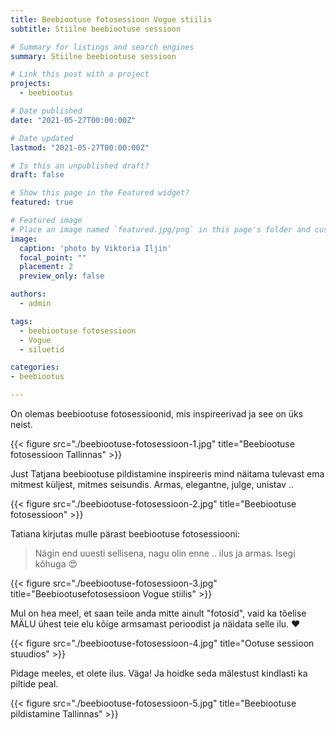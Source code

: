 ```yaml
---
title: Beebiootuse fotosessioon Vogue stiilis
subtitle: Stiilne beebiootuse sessioon

# Summary for listings and search engines
summary: Stiilne beebiootuse sessioon

# Link this post with a project
projects: 
  - beebiootus

# Date published
date: "2021-05-27T00:00:00Z"

# Date updated
lastmod: "2021-05-27T00:00:00Z"

# Is this an unpublished draft?
draft: false

# Show this page in the Featured widget?
featured: true

# Featured image
# Place an image named `featured.jpg/png` in this page's folder and customize its options here.
image:
  caption: 'photo by Viktoria Iljin'
  focal_point: ""
  placement: 2
  preview_only: false

authors:
  - admin

tags:
  - beebiootuse fotosessioon
  - Vogue
  - siluetid

categories:
- beebiootus

---
```

On olemas beebiootuse fotosessioonid, mis inspireerivad ja see on üks neist.

{{< figure src="./beebiootuse-fotosessioon-1.jpg" title="Beebiootuse fotosessioon Tallinnas" >}}

Just Tatjana beebiootuse pildistamine inspireeris mind näitama tulevast ema mitmest küljest, mitmes seisundis. Armas, elegantne, julge, unistav ..

{{< figure src="./beebiootuse-fotosessioon-2.jpg" title="Beebiootuse fotosessioon" >}}

Tatiana kirjutas mulle pärast beebiootuse fotosessiooni:

> Nägin end uuesti sellisena, nagu olin enne .. ilus ja armas. Isegi kõhuga 😍

{{< figure src="./beebiootuse-fotosessioon-3.jpg" title="Beebiootusefotosessioon Vogue stiilis" >}}

Mul on hea meel, et saan teile anda mitte ainult "fotosid", vaid ka tõelise MÄLU ühest teie elu kõige armsamast perioodist ja näidata selle ilu. ♥ ️

{{< figure src="./beebiootuse-fotosessioon-4.jpg" title="Ootuse sessioon stuudios" >}}

Pidage meeles, et olete ilus. Väga! Ja hoidke seda mälestust kindlasti ka piltide peal.

{{< figure src="./beebiootuse-fotosessioon-5.jpg" title="Beebiootuse pildistamine Tallinnas" >}}